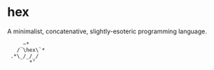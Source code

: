# hex

A minimalist, concatenative, slightly-esoteric programming language.

```
     ~*
   /‾\hex\`*
 .*\_/_/_/
       *‘
```

